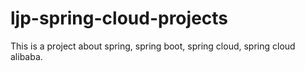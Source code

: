 # ljp-spring-cloud-projects
This is a project about spring, spring boot, spring cloud, spring cloud alibaba.
